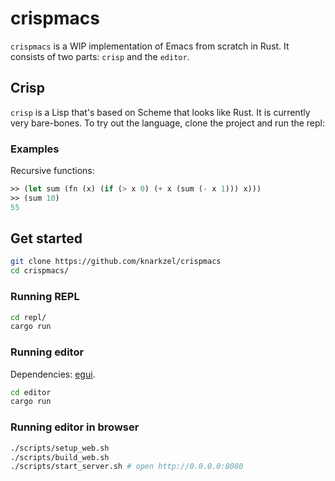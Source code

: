 # crispmacs

`crispmacs` is a WIP implementation of Emacs from scratch in Rust. It consists
of two parts: `crisp` and the `editor`. 

## Crisp

`crisp` is a Lisp that's based on Scheme that looks like Rust. It is currently
very bare-bones. To try out the language, clone the project and run the
repl:

### Examples

Recursive functions:

```lisp
>> (let sum (fn (x) (if (> x 0) (+ x (sum (- x 1))) x)))
>> (sum 10)
55
```

## Get started

```bash
git clone https://github.com/knarkzel/crispmacs
cd crispmacs/
```

### Running REPL

```bash
cd repl/
cargo run
```

### Running editor

Dependencies: [egui](https://github.com/emilk/egui#demo).

```bash
cd editor
cargo run
```

### Running editor in browser

``` bash
./scripts/setup_web.sh
./scripts/build_web.sh
./scripts/start_server.sh # open http://0.0.0.0:8080
```
